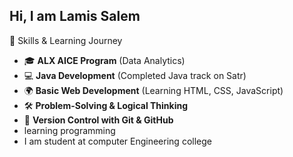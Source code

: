 ## Hi, I am Lamis Salem 
🔧 Skills & Learning Journey  
- 🎓 **ALX AICE Program** (Data Analytics)  
- 💻 **Java Development** (Completed Java track on Satr)  
- 🌍 **Basic Web Development** (Learning HTML, CSS, JavaScript)  
- 🛠 **Problem-Solving & Logical Thinking**  
- 🔄 **Version Control with Git & GitHub**
- learning programming
- I am student at computer Engineering  college 

<!--
**LamisSalem/LamisSalem** is a ✨ _special_ ✨ repository because its `README.md` (this file) appears on your GitHub profile.

Here are some ideas to get you started:

- 🔭 I’m currently working on ...
- 🌱 I’m currently learning ...
- 👯 I’m looking to collaborate on ...
- 🤔 I’m looking for help with ...
- 💬 Ask me about ...
- 📫 How to reach me: ...
- 😄 Pronouns: ...
- ⚡ Fun fact: ...
-->
